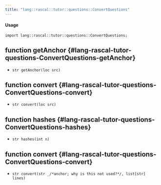 ```yaml
---
title: "lang::rascal::tutor::questions::ConvertQuestions"
---
```


#### Usage

`import lang::rascal::tutor::questions::ConvertQuestions;`


## function getAnchor {#lang-rascal-tutor-questions-ConvertQuestions-getAnchor}

* ``str getAnchor(loc src)``

## function convert {#lang-rascal-tutor-questions-ConvertQuestions-convert}

* ``str convert(loc src)``

## function hashes {#lang-rascal-tutor-questions-ConvertQuestions-hashes}

* ``str hashes(int n)``

## function convert {#lang-rascal-tutor-questions-ConvertQuestions-convert}

* ``str convert(str _/*anchor; why is this not used?*/, list[str] lines)``


